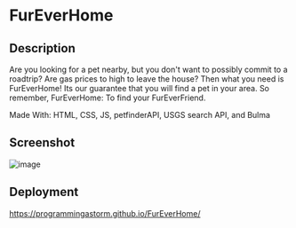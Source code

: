 # FurEverHome
## Description
Are you looking for a pet nearby, but you don't want to possibly commit to a roadtrip? Are gas prices to high to leave the house? Then what you need is FurEverHome! Its our guarantee that you will find a pet in your area. So remember, FurEverHome: To find your FurEverFriend.

Made With:
HTML, CSS, JS, petfinderAPI, USGS search API, and Bulma

## Screenshot
![image](https://user-images.githubusercontent.com/13123028/169166044-3cb9aca9-c6d6-42fc-ad43-30cb0bf68884.png)

## Deployment
https://programmingastorm.github.io/FurEverHome/
